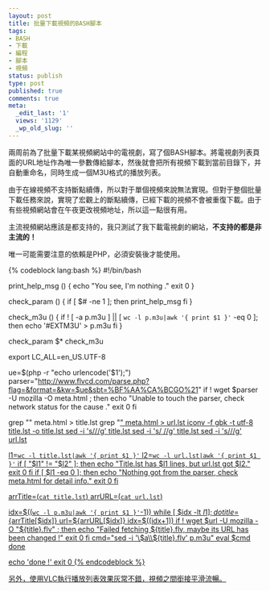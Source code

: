 ```yaml
---
layout: post
title: 批量下載視頻的BASH腳本
tags:
- BASH
- 下載
- 編程
- 腳本
- 視頻
status: publish
type: post
published: true
comments: true
meta:
  _edit_last: '1'
  views: '1129'
  _wp_old_slug: ''
---
```

兩周前為了批量下載某視頻網站中的電視劇，寫了個BASH腳本。將電視劇列表頁面的URL地址作為唯一參數傳給腳本，然後就會把所有視頻下載到當前目錄下，并自動重命名，同時生成一個M3U格式的播放列表。

由于在線視頻不支持斷點續傳，所以對于單個視頻來說無法實現。但對于整個批量下載任務來說，實現了宏觀上的斷點續傳，已經下載的視頻不會被重復下載。由于有些視頻網站會在午夜更改視頻地址，所以這一點很有用。

主流視頻網站應該是都支持的，我只測試了我下載電視劇的網站，<strong>不支持的都是非主流的！</strong>

唯一可能需要注意的依賴是PHP，必須安裝後才能使用。

{% codeblock lang:bash %}
#!/bin/bash

print_help_msg () {
    echo "You see, I'm nothing ."
    exit 0
}

check_param () {
    if [ $# -ne 1 ]; then
        print_help_msg
    fi
}

check_m3u () {
    if ! [ -a p.m3u ] || [ `wc -l p.m3u|awk '{ print $1 }'` -eq 0 ]; then
        echo '#EXTM3U' > p.m3u
    fi
}

check_param $*
check_m3u

export LC_ALL=en_US.UTF-8

ue=$(php -r "echo urlencode('$1');")
parser="http://www.flvcd.com/parse.php?flag=&format=&kw=$ue&sbt=%BF%AA%CA%BCGO%21"
if ! wget $parser -U mozilla -O meta.html ; then
    echo "Unable to touch the parser, check network status for the cause ."
    exit 0
fi

grep "<N>" meta.html > title.lst
grep "<U>" meta.html > url.lst
iconv -f gbk -t utf-8 title.lst -o title.lst
sed -i 's/<N>//g' title.lst
sed -i 's/ //g' title.lst
sed -i 's/<U>//g' url.lst

l1=`wc -l title.lst|awk '{ print $1 }'`
l2=`wc -l url.lst|awk '{ print $1 }'`
if [ "$l1" != "$l2" ]; then
    echo "Title.lst has $l1 lines, but url.lst got $l2."
    exit 0
fi
if [ $l1 -eq 0 ]; then
    echo "Nothing got from the parser, check meta.html for detail info."
    exit 0
fi

arrTitle=(`cat title.lst`)
arrURL=(`cat url.lst`)

idx=$((`wc -l p.m3u|awk '{ print $1 }'`-1))
while [ $idx -lt $l1 ]; do
    title=${arrTitle[$idx]}
    url=${arrURL[$idx]}
    idx=$((idx+1))
    if ! wget $url -U mozilla -O "${title}.flv" ; then
        echo "Failed fetching ${title}.flv, maybe its URL has been changed !"
        exit 0
    fi
    cmd="sed -i '\$a\\${title}.flv' p.m3u"
    eval $cmd
done

echo 'done !'
exit 0
{% endcodeblock %}

另外，使用VLC執行播放列表效果灰常不錯，視頻之間銜接平滑流暢。
